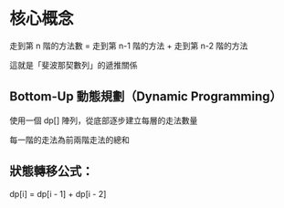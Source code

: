 # 核心概念
走到第 n 階的方法數 = 走到第 n-1 階的方法 + 走到第 n-2 階的方法

這就是「斐波那契數列」的遞推關係

## Bottom-Up 動態規劃（Dynamic Programming）
使用一個 dp[] 陣列，從底部逐步建立每層的走法數量

每一階的走法為前兩階走法的總和

## 狀態轉移公式：

dp[i] = dp[i - 1] + dp[i - 2]
